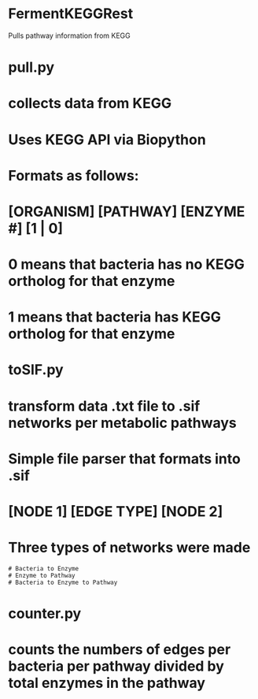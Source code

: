 # FermentKEGGRest
Pulls pathway information from KEGG

# pull.py 
  # collects data from KEGG
  # Uses KEGG API via Biopython
  # Formats as follows:
  # [ORGANISM]  [PATHWAY] [ENZYME #]  [1 | 0]
  # 0 means that bacteria has no KEGG ortholog for that enzyme
  # 1 means that bacteria has KEGG ortholog for that enzyme

# toSIF.py 
  # transform data .txt file to .sif networks per metabolic pathways
  # Simple file parser that formats into .sif
  # [NODE 1] [EDGE TYPE] [NODE 2]
  # Three types of networks were made
    # Bacteria to Enzyme
    # Enzyme to Pathway
    # Bacteria to Enzyme to Pathway
  
# counter.py 
  # counts the numbers of edges per bacteria per pathway divided by total enzymes in the pathway
